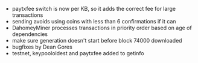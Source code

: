 * paytxfee switch is now per KB, so it adds the correct fee for large transactions
* sending avoids using coins with less than 6 confirmations if it can
* DahomeyMiner processes transactions in priority order based on age of dependencies
* make sure generation doesn't start before block 74000 downloaded
* bugfixes by Dean Gores
* testnet, keypoololdest and paytxfee added to getinfo
